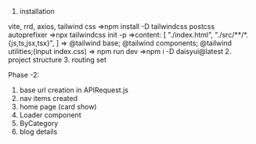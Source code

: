  1. installation 

 vite, rrd, axios, tailwind css
 =>npm install -D tailwindcss postcss autoprefixer
 =>npx tailwindcss init -p
 =>content: [
    "./index.html",
    "./src/**/*.{js,ts,jsx,tsx}",
  ]
  => @tailwind base;
@tailwind components;
@tailwind utilities;(input index.css)
=> npm run dev 
=>npm i -D daisyui@latest
2. project structure
3. routing set 

Phase -2: 
1. base url creation in APIRequest.js
2. nav items created
3. home page (card show)
4. Loader component
5. ByCategory
6. blog details

